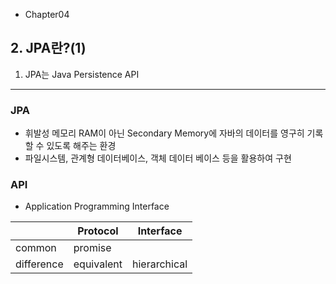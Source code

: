 -   Chapter04

## 2. JPA란?(1)

1. JPA는 Java Persistence API

---

### JPA

-   휘발성 메모리 RAM이 아닌 Secondary Memory에 자바의 데이터를 영구히 기록 할 수 있도록 해주는 환경
-   파일시스템, 관계형 데이터베이스, 객체 데이터 베이스 등을 활용하여 구현

### API

-   Application Programming Interface

|            | Protocol   | Interface    |
| ---------- | ---------- | ------------ |
| common     | promise    |
| difference | equivalent | hierarchical |
